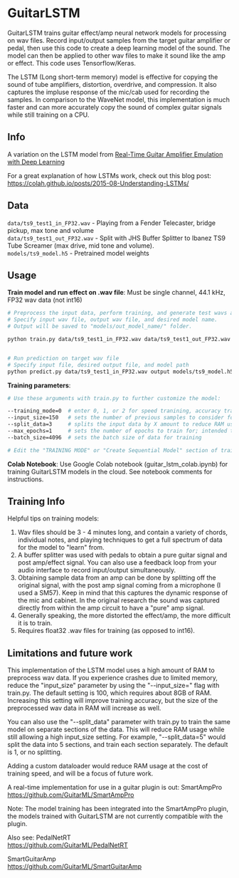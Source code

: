 # GuitarLSTM

GuitarLSTM trains guitar effect/amp neural network models for processing
on wav files.  Record input/output samples from the target guitar amplifier or
pedal, then use this code to create a deep learning model of the
sound. The model can then be applied to other wav files to make it sound
like the amp or effect. This code uses Tensorflow/Keras.

The LSTM (Long short-term memory) model is effective for copying the sound of 
tube amplifiers, distortion, overdrive, and compression. It also captures the 
impluse response of the mic/cab used for recording the samples. In comparison
to the WaveNet model, this implementation is much faster and can more accurately 
copy the sound of complex guitar signals while still training on a CPU.


## Info
A variation on the LSTM model from [Real-Time Guitar Amplifier Emulation with Deep
Learning](https://www.mdpi.com/2076-3417/10/3/766/htm)


For a great explanation of how LSTMs work, check out this blog post:<br>
https://colah.github.io/posts/2015-08-Understanding-LSTMs/


## Data

`data/ts9_test1_in_FP32.wav` - Playing from a Fender Telecaster, bridge pickup, max tone and volume<br>
`data/ts9_test1_out_FP32.wav` - Split with JHS Buffer Splitter to Ibanez TS9 Tube Screamer
(max drive, mid tone and volume).<br>
`models/ts9_model.h5` - Pretrained model weights


## Usage

**Train model and run effect on .wav file**:
Must be single channel, 44.1 kHz, FP32 wav data (not int16)
```bash
# Preprocess the input data, perform training, and generate test wavs and analysis plots. 
# Specify input wav file, output wav file, and desired model name.
# Output will be saved to "models/out_model_name/" folder.

python train.py data/ts9_test1_in_FP32.wav data/ts9_test1_out_FP32.wav out_model_name


# Run prediction on target wav file
# Specify input file, desired output file, and model path
python predict.py data/ts9_test1_in_FP32.wav output models/ts9_model.h5
```

**Training parameters**:

```bash
# Use these arguments with train.py to further customize the model:

--training_mode=0  # enter 0, 1, or 2 for speed tranining, accuracy training, or extended training, respectively
--input_size=150   # sets the number of previous samples to consider for each output sample of audio
--split_data=3     # splits the input data by X amount to reduce RAM usage; trains the model on each split separately
--max_epochs=1     # sets the number of epochs to train for; intended to be increased dramatically for extended training
--batch_size=4096  # sets the batch size of data for training

# Edit the "TRAINING MODE" or "Create Sequential Model" section of train.py to further customize each layer of the neural network.
```

**Colab Notebook**:
Use Google Colab notebook (guitar_lstm_colab.ipynb) for training 
GuitarLSTM models in the cloud. See notebook comments for instructions.

## Training Info

Helpful tips on training models:
1. Wav files should be 3 - 4 minutes long, and contain a variety of
   chords, individual notes, and playing techniques to get a full spectrum
   of data for the model to "learn" from.
2. A buffer splitter was used with pedals to obtain a pure guitar signal
   and post amp/effect signal. You can also use a feedback loop from your
   audio interface to record input/output simultaneously.
3. Obtaining sample data from an amp can be done by splitting off the original
   signal, with the post amp signal coming from a microphone (I used a SM57).
   Keep in mind that this captures the dynamic response of the mic and cabinet.
   In the original research the sound was captured directly from within the amp
   circuit to have a "pure" amp signal.
4. Generally speaking, the more distorted the effect/amp, the more difficult it
   is to train. 
5. Requires float32 .wav files for training (as opposed to int16).
   
   
## Limitations and future work

This implementation of the LSTM model uses a high amount of
RAM to preprocess wav data. If you experience crashes due to 
limited memory, reduce the "input_size" parameter by using 
the "--input_size=" flag with train.py. The default setting is 100,
which requires about 8GB of RAM. Increasing this setting will improve 
training accuracy, but the size of the preprocessed wav data in 
RAM will increase as well.

You can also use the "--split_data" parameter with train.py to
train the same model on separate sections of the data. This
will reduce RAM usage while still allowing a high input_size
setting. For example, "--split_data=5" would split the data 
into 5 sections, and train each section separately. The default
is 1, or no splitting.

Adding a custom dataloader would reduce RAM usage at the cost of
training speed, and will be a focus of future work. 
   
A real-time implementation for use in a guitar plugin is out:
SmartAmpPro<br>
https://github.com/GuitarML/SmartAmpPro<br>

Note: The model training has been integrated into the SmartAmpPro plugin, the 
models trained with GuitarLSTM are not currently compatible with the plugin.


Also see:
PedalNetRT<br>
https://github.com/GuitarML/PedalNetRT<br>

SmartGuitarAmp<br>
https://github.com/GuitarML/SmartGuitarAmp<br>
